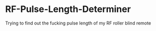 # RF-Pulse-Length-Determiner
Trying to find out the fucking pulse length of my RF roller blind remote
